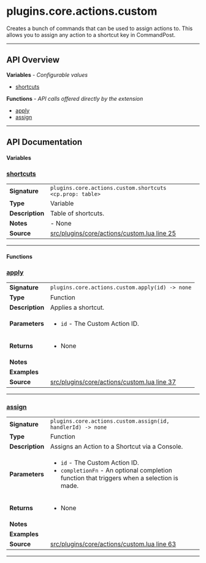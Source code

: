 # plugins.core.actions.custom

Creates a bunch of commands that can be used to assign actions to.
This allows you to assign any action to a shortcut key in CommandPost.

---

## API Overview
**Variables** - _Configurable values_
 * [shortcuts](#shortcuts)

**Functions** - _API calls offered directly by the extension_
 * [apply](#apply)
 * [assign](#assign)


---

## API Documentation

#### Variables


### [shortcuts](#shortcuts)

|                                             |                                                                                     |
| --------------------------------------------|-------------------------------------------------------------------------------------|
| **Signature**                               | `plugins.core.actions.custom.shortcuts <cp.prop: table>`                                                                    |
| **Type**                                    | Variable                                                                     |
| **Description**                             | Table of shortcuts.                                                                     |
| **Notes**                                   | - None |
| **Source**                                  | [src/plugins/core/actions/custom.lua line 25](https://github.com/CommandPost/CommandPost/blob/develop/src/plugins/core/actions/custom.lua#L25) |

---

#### Functions


### [apply](#apply)

|                                             |                                                                                     |
| --------------------------------------------|-------------------------------------------------------------------------------------|
| **Signature**                               | `plugins.core.actions.custom.apply(id) -> none`                                                                    |
| **Type**                                    | Function                                                                     |
| **Description**                             | Applies a shortcut.                                                                     |
| **Parameters**                              | <ul><li>`id` - The Custom Action ID.</li></ul> |
| **Returns**                                 | <ul><li>None</li></ul>          |
| **Notes**                                   | <ul></ul> |
| **Examples**                                | <ul></ul> |
| **Source**                                  | [src/plugins/core/actions/custom.lua line 37](https://github.com/CommandPost/CommandPost/blob/develop/src/plugins/core/actions/custom.lua#L37) |

---


### [assign](#assign)

|                                             |                                                                                     |
| --------------------------------------------|-------------------------------------------------------------------------------------|
| **Signature**                               | `plugins.core.actions.custom.assign(id, handlerId) -> none`                                                                    |
| **Type**                                    | Function                                                                     |
| **Description**                             | Assigns an Action to a Shortcut via a Console.                                                                     |
| **Parameters**                              | <ul><li>`id` - The Custom Action ID.</li><li>`completionFn` - An optional completion function that triggers when a selection is made.</li></ul> |
| **Returns**                                 | <ul><li>None</li></ul>          |
| **Notes**                                   | <ul></ul> |
| **Examples**                                | <ul></ul> |
| **Source**                                  | [src/plugins/core/actions/custom.lua line 63](https://github.com/CommandPost/CommandPost/blob/develop/src/plugins/core/actions/custom.lua#L63) |

---


